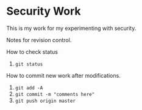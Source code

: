 # Security Work
This is my work for my experimenting with security.

Notes for revision control.

How to check status
1) ```git status```

How to commit new work after modifications.
1) ```git add -A ```
2) ```git commit -m "comments here"```
3) ```git push origin master```
